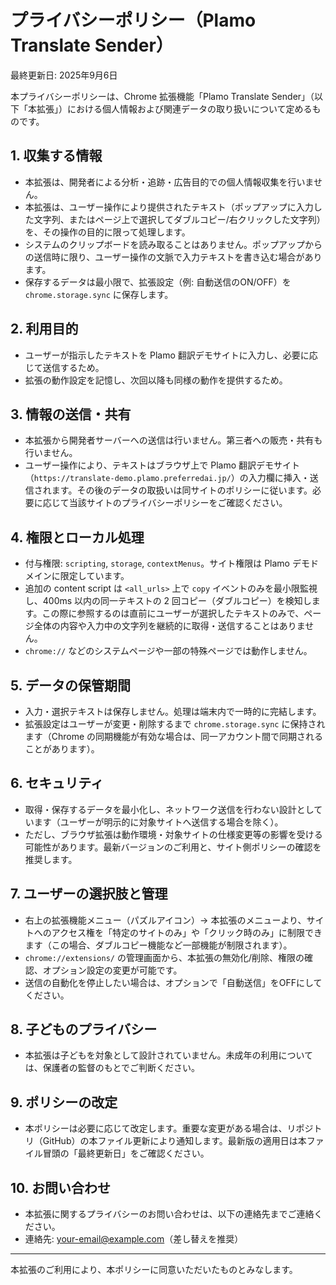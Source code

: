 # プライバシーポリシー（Plamo Translate Sender）

最終更新日: 2025年9月6日

本プライバシーポリシーは、Chrome 拡張機能「Plamo Translate Sender」（以下「本拡張」）における個人情報および関連データの取り扱いについて定めるものです。

## 1. 収集する情報
- 本拡張は、開発者による分析・追跡・広告目的での個人情報収集を行いません。
- 本拡張は、ユーザー操作により提供されたテキスト（ポップアップに入力した文字列、またはページ上で選択してダブルコピー/右クリックした文字列）を、その操作の目的に限って処理します。
- システムのクリップボードを読み取ることはありません。ポップアップからの送信時に限り、ユーザー操作の文脈で入力テキストを書き込む場合があります。
- 保存するデータは最小限で、拡張設定（例: 自動送信のON/OFF）を `chrome.storage.sync` に保存します。

## 2. 利用目的
- ユーザーが指示したテキストを Plamo 翻訳デモサイトに入力し、必要に応じて送信するため。
- 拡張の動作設定を記憶し、次回以降も同様の動作を提供するため。

## 3. 情報の送信・共有
- 本拡張から開発者サーバーへの送信は行いません。第三者への販売・共有も行いません。
- ユーザー操作により、テキストはブラウザ上で Plamo 翻訳デモサイト（`https://translate-demo.plamo.preferredai.jp/`）の入力欄に挿入・送信されます。その後のデータの取扱いは同サイトのポリシーに従います。必要に応じて当該サイトのプライバシーポリシーをご確認ください。

## 4. 権限とローカル処理
- 付与権限: `scripting`, `storage`, `contextMenus`。サイト権限は Plamo デモドメインに限定しています。
- 追加の content script は `<all_urls>` 上で `copy` イベントのみを最小限監視し、400ms 以内の同一テキストの 2 回コピー（ダブルコピー）を検知します。この際に参照するのは直前にユーザーが選択したテキストのみで、ページ全体の内容や入力中の文字列を継続的に取得・送信することはありません。
- `chrome://` などのシステムページや一部の特殊ページでは動作しません。

## 5. データの保管期間
- 入力・選択テキストは保存しません。処理は端末内で一時的に完結します。
- 拡張設定はユーザーが変更・削除するまで `chrome.storage.sync` に保持されます（Chrome の同期機能が有効な場合は、同一アカウント間で同期されることがあります）。

## 6. セキュリティ
- 取得・保存するデータを最小化し、ネットワーク送信を行わない設計としています（ユーザーが明示的に対象サイトへ送信する場合を除く）。
- ただし、ブラウザ拡張は動作環境・対象サイトの仕様変更等の影響を受ける可能性があります。最新バージョンのご利用と、サイト側ポリシーの確認を推奨します。

## 7. ユーザーの選択肢と管理
- 右上の拡張機能メニュー（パズルアイコン）→ 本拡張のメニューより、サイトへのアクセス権を「特定のサイトのみ」や「クリック時のみ」に制限できます（この場合、ダブルコピー機能など一部機能が制限されます）。
- `chrome://extensions/` の管理画面から、本拡張の無効化/削除、権限の確認、オプション設定の変更が可能です。
- 送信の自動化を停止したい場合は、オプションで「自動送信」をOFFにしてください。

## 8. 子どものプライバシー
- 本拡張は子どもを対象として設計されていません。未成年の利用については、保護者の監督のもとでご判断ください。

## 9. ポリシーの改定
- 本ポリシーは必要に応じて改定します。重要な変更がある場合は、リポジトリ（GitHub）の本ファイル更新により通知します。最新版の適用日は本ファイル冒頭の「最終更新日」をご確認ください。

## 10. お問い合わせ
- 本拡張に関するプライバシーのお問い合わせは、以下の連絡先までご連絡ください。
- 連絡先: your-email@example.com（差し替えを推奨）

---

本拡張のご利用により、本ポリシーに同意いただいたものとみなします。

